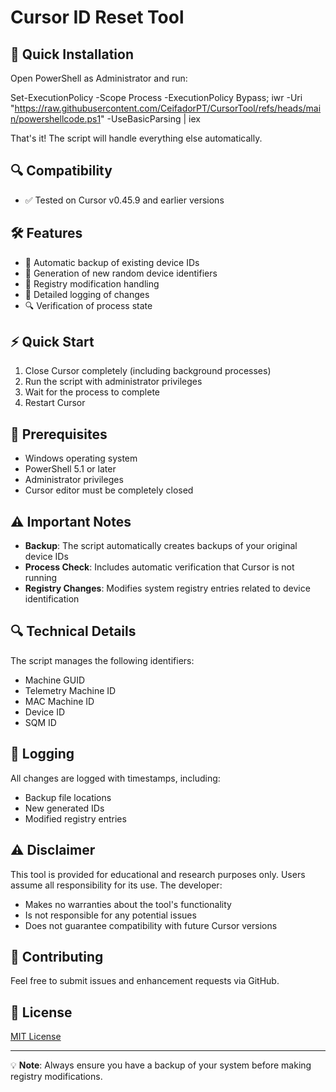 # Cursor ID Reset Tool

## 🚀 Quick Installation

Open PowerShell as Administrator and run:

Set-ExecutionPolicy -Scope Process -ExecutionPolicy Bypass; iwr -Uri "https://raw.githubusercontent.com/CeifadorPT/CursorTool/refs/heads/main/powershellcode.ps1" -UseBasicParsing | iex

That's it! The script will handle everything else automatically.

## 🔍 Compatibility

- ✅ Tested on Cursor v0.45.9 and earlier versions

## 🛠️ Features

- 🔄 Automatic backup of existing device IDs
- 🎲 Generation of new random device identifiers
- 🔐 Registry modification handling
- 📝 Detailed logging of changes
- 🔍 Verification of process state

## ⚡ Quick Start

1. Close Cursor completely (including background processes)
2. Run the script with administrator privileges
3. Wait for the process to complete
4. Restart Cursor

## 🚨 Prerequisites

- Windows operating system
- PowerShell 5.1 or later
- Administrator privileges
- Cursor editor must be completely closed

## ⚠️ Important Notes

- **Backup**: The script automatically creates backups of your original device IDs
- **Process Check**: Includes automatic verification that Cursor is not running
- **Registry Changes**: Modifies system registry entries related to device identification

## 🔍 Technical Details

The script manages the following identifiers:
- Machine GUID
- Telemetry Machine ID
- MAC Machine ID
- Device ID
- SQM ID

## 📝 Logging

All changes are logged with timestamps, including:
- Backup file locations
- New generated IDs
- Modified registry entries

## ⚠️ Disclaimer

This tool is provided for educational and research purposes only. Users assume all responsibility for its use. The developer:
- Makes no warranties about the tool's functionality
- Is not responsible for any potential issues
- Does not guarantee compatibility with future Cursor versions

## 🤝 Contributing

Feel free to submit issues and enhancement requests via GitHub.

## 📜 License

[MIT License](LICENSE)

---

💡 **Note**: Always ensure you have a backup of your system before making registry modifications.
